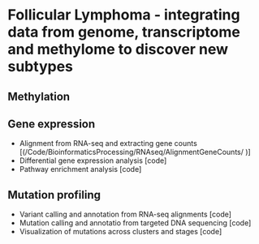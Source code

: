 # Follicular Lymphoma - integrating data from genome, transcriptome and methylome to discover new subtypes 

## Methylation

## Gene expression 

- Alignment from RNA-seq and extracting gene counts [(/Code/BioinformaticsProcessing/RNAseq/AlignmentGeneCounts/
)]
- Differential gene expression analysis [code]
- Pathway enrichment analysis [code] 

## Mutation profiling 

- Variant calling and annotation from RNA-seq alignments [code]
- Mutation calling and annotatio from targeted DNA sequencing [code]
- Visualization of mutations across clusters and stages [code] 
